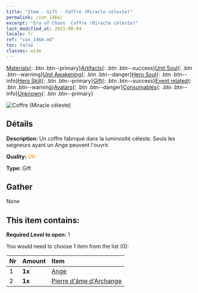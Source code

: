 ```yaml
---
title: "Item - Gift - Coffre (Miracle céleste)"
permalink: /con_1464/
excerpt: "Era of Chaos  Coffre (Miracle céleste)"
last_modified_at: 2021-08-04
locale: fr
ref: "con_1464.md"
toc: false
classes: wide
---
```

 [Materials](/ItemsFR/){: .btn .btn--primary}[Artifacts](/ItemsFR/Artifacts/){: .btn .btn--success}[Unit Soul](/ItemsFR/UnitSoul/){: .btn .btn--warning}[Unit Awakening](/ItemsFR/UnitAwakening/){: .btn .btn--danger}[Hero Soul](/ItemsFR/HeroSoul/){: .btn .btn--info}[Hero Skill](/ItemsFR/HeroSkill/){: .btn .btn--primary}[Gift](/ItemsFR/Gift/){: .btn .btn--success}[Event related](/ItemsFR/Events/){: .btn .btn--warning}[Avatars](/ItemsFR/Avatars/){: .btn .btn--danger}[Consumables](/ItemsFR/Consumables/){: .btn .btn--info}[Unknown](/ItemsFR/Unknown/){: .btn .btn--primary}

 ![Coffre (Miracle céleste)](/images/t/i_907021.png)

## Détails
 **Description:** Un coffre fabriqué dans la luminosité céleste. Seuls les seigneurs ayant un Ange peuvent l'ouvrir.

 **Quality:** <span style="color: #FF8C00">OK</span>

 **Type:** Gift

## Gather

  None

## This item contains:

 **Required Level to open:** 1

 You would need to choose 1 item from the list (0):

  | Nr | Amount |     Item    |
  |:---|:-------|:------------|
  | 1 |  **1x** | [Ange](/ItemsFR/unt_196/) |  | 
  | 2 |  **1x** | [Pierre d'âme d'Archange](/ItemsFR/unt_288/) |  | 
